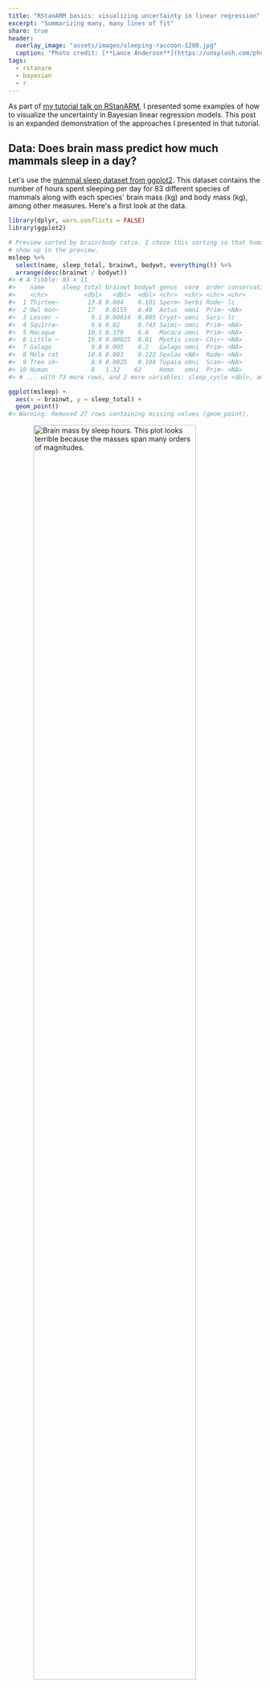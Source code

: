 ```yaml
---
title: "RStanARM basics: visualizing uncertainty in linear regression"
excerpt: "Summarizing many, many lines of fit"
share: true
header:
  overlay_image: "assets/images/sleeping-raccoon-1280.jpg"
  caption: "Photo credit: [**Lance Anderson**](https://unsplash.com/photos/QZwf5yNopUo)"
tags:
  - rstanarm
  - bayesian
  - r
---
```




As part of [my tutorial talk on RStanARM](/rstanarm-tutorial-slides/), I
presented some examples of how to visualize the uncertainty in Bayesian linear
regression models. This post is an expanded demonstration of the approaches I
presented in that tutorial.


Data: Does brain mass predict how much mammals sleep in a day?
-------------------------------------------------------------------------------

Let's use the [mammal sleep dataset from ggplot2][ggplot2-mammals]. This dataset
contains the number of hours spent sleeping per day for 83 different species of
mammals along with each species' brain mass (kg) and body mass (kg), among other
measures. Here's a first look at the data.


```r
library(dplyr, warn.conflicts = FALSE)
library(ggplot2)

# Preview sorted by brain/body ratio. I chose this sorting so that humans would
# show up in the preview.
msleep %>% 
  select(name, sleep_total, brainwt, bodywt, everything()) %>% 
  arrange(desc(brainwt / bodywt))
#> # A tibble: 83 x 11
#>    name     sleep_total brainwt bodywt genus  vore  order conservation sleep_rem
#>    <chr>          <dbl>   <dbl>  <dbl> <chr>  <chr> <chr> <chr>            <dbl>
#>  1 Thirtee~        13.8 0.004    0.101 Sperm~ herbi Rode~ lc                 3.4
#>  2 Owl mon~        17   0.0155   0.48  Aotus  omni  Prim~ <NA>               1.8
#>  3 Lesser ~         9.1 0.00014  0.005 Crypt~ omni  Sori~ lc                 1.4
#>  4 Squirre~         9.6 0.02     0.743 Saimi~ omni  Prim~ <NA>               1.4
#>  5 Macaque         10.1 0.179    6.8   Macaca omni  Prim~ <NA>               1.2
#>  6 Little ~        19.9 0.00025  0.01  Myotis inse~ Chir~ <NA>               2  
#>  7 Galago           9.8 0.005    0.2   Galago omni  Prim~ <NA>               1.1
#>  8 Mole rat        10.6 0.003    0.122 Spalax <NA>  Rode~ <NA>               2.4
#>  9 Tree sh~         8.9 0.0025   0.104 Tupaia omni  Scan~ <NA>               2.6
#> 10 Human            8   1.32    62     Homo   omni  Prim~ <NA>               1.9
#> # ... with 73 more rows, and 2 more variables: sleep_cycle <dbl>, awake <dbl>

ggplot(msleep) + 
  aes(x = brainwt, y = sleep_total) + 
  geom_point()
#> Warning: Removed 27 rows containing missing values (geom_point).
```

<img src="/figs/2016-11-18-visualizing-uncertainty-rstanarm/brain-sleep-1.png" title="Brain mass by sleep hours. This plot looks terrible because the masses span many orders of magnitudes." alt="Brain mass by sleep hours. This plot looks terrible because the masses span many orders of magnitudes." width="80%" style="display: block; margin: auto;" />

Hmmm, not very helpful! We should put our measures on a log-10 scale. Also, 27
of the species don't have brain mass data, so we'll exclude those rows for the
rest of this tutorial.


```r
msleep <- msleep %>% 
  filter(!is.na(brainwt)) %>% 
  mutate(
    log_brainwt = log10(brainwt), 
    log_bodywt = log10(bodywt), 
    log_sleep_total = log10(sleep_total)
  )
```

Now, plot the log-transformed data. But let's also get a little fancy and label
the points for some example critters 🐱 so that we can get some intuition
about the data in this scaling. (Plus, I wanted to try out the [annotation
tips][r4ds-labels] from the _R4DS_ book.)


```r
# Create a separate data-frame of species to highlight
ex_mammals <- c(
  "Domestic cat", "Human", "Dog", "Cow", "Rabbit",
  "Big brown bat", "House mouse", "Horse", "Golden hamster"
)

# We will give some familiar species shorter names
renaming_rules <- c(
  "Domestic cat" = "Cat", 
  "Golden hamster" = "Hamster", 
  "House mouse" = "Mouse"
)

ex_points <- msleep %>% 
  filter(name %in% ex_mammals) %>% 
  mutate(name = stringr::str_replace_all(name, renaming_rules))

# Define these labels only once for all the plots
lab_lines <- list(
  brain_log = "Brain mass (kg., log-scaled)", 
  sleep_raw = "Sleep per day (hours)",
  sleep_log = "Sleep per day (log-hours)"
)

ggplot(msleep) + 
  aes(x = brainwt, y = sleep_total) + 
  geom_point(color = "grey40") +
  # Circles around highlighted points + labels
  geom_point(size = 3, shape = 1, color = "grey40", data = ex_points) +
  ggrepel::geom_text_repel(aes(label = name), data = ex_points) + 
  # Use log scaling on x-axis
  scale_x_log10(breaks = c(.001, .01, .1, 1)) + 
  labs(x = lab_lines$brain_log, y = lab_lines$sleep_raw)
```

<img src="/figs/2016-11-18-visualizing-uncertainty-rstanarm/log-brain-sleep-1.png" title="Brain mass by sleep hours, now with both on a log-10 scale. Some species have their data highlighted." alt="Brain mass by sleep hours, now with both on a log-10 scale. Some species have their data highlighted." width="80%" style="display: block; margin: auto;" />

As a child growing up on a dairy farm 🐮, it was remarkable to me how little 
I saw cows sleeping, compared to dogs or cats. Were they okay? Are they 
constantly tired and groggy? Maybe they are asleep when I'm asleep? Here, it
looks like they just don't need very much sleep.

Next, let's fit a classical regression model. We will use a log-scaled sleep
measure so that the regression line doesn't imply negative sleep (even though
brains never get _that_ large).


```r
m1_classical <- lm(log_sleep_total ~ log_brainwt, data = msleep) 
arm::display(m1_classical)
#> lm(formula = log_sleep_total ~ log_brainwt, data = msleep)
#>             coef.est coef.se
#> (Intercept)  0.74     0.04  
#> log_brainwt -0.13     0.02  
#> ---
#> n = 56, k = 2
#> residual sd = 0.17, R-Squared = 0.40
```



We can interpret the model in the usual way: A mammal with 1 kg (0 log-kg) 
of brain mass sleeps 10<sup>0.74</sup>&nbsp;= 5.5 hours per
day. A mammal with a tenth of that brain mass (-1 log-kg) sleeps 
10<sup>0.74&nbsp;+ 0.13</sup>&nbsp;= 7.4 hours.

We illustrate the regression results to show the predicted mean of _y_ and
its 95% confidence interval. This task is readily accomplished in ggplot2 using 
`stat_smooth()`. This function fits a model and plots the mean and CI for each 
aesthetic grouping of data[^1] in a plot.


```r
ggplot(msleep) + 
  aes(x = log_brainwt, y = log_sleep_total) + 
  geom_point() +
  stat_smooth(method = "lm", level = .95) + 
  scale_x_continuous(labels = function(x) 10 ^ x) +
  labs(x = lab_lines$brain_log, y = lab_lines$sleep_log)
#> `geom_smooth()` using formula 'y ~ x'
```

<img src="/figs/2016-11-18-visualizing-uncertainty-rstanarm/log-brain-sleep-lm-fit-1.png" title="Brain mass by sleep hours, log-10 scale, plus the predicted mean and 95% CI from a linear regression." alt="Brain mass by sleep hours, log-10 scale, plus the predicted mean and 95% CI from a linear regression." width="80%" style="display: block; margin: auto;" />

This interval conveys some uncertainty in the estimate of the mean, but this 
interval has a [frequentist interpretation][interval-interp] which can be
unintuitive for this sort of data.

Now, for the point of this post: **What's the Bayesian version of this kind of
visualization**? Specifically, we want to illustrate:

* Predictions from a regression model
* Some uncertainty about those predictions
* Raw data used to train the model



Option 1: The pile-of-lines plot
-------------------------------------------------------------------------------

The regression line in the classical plot is just one particular line. It's the
line of best fit that satisfies a least-squares or maximum-likelihood objective. 
Our Bayesian model estimates an entire distribution of plausible
regression lines. The first way to visualize our uncertainty is to plot our
own line of best fit along with a sample of other lines from the posterior
distribution of the model.

First, we fit a model RStanARM using weakly informative priors.


```r
library("rstanarm")

m1 <- stan_glm(
  log_sleep_total ~ log_brainwt, 
  family = gaussian(), 
  data = msleep, 
  prior = normal(0, 3),
  prior_intercept = normal(0, 3)
)
```

We now have 4,000 credible regressions lines for our data.


```r
summary(m1)
#> 
#> Model Info:
#>  function:     stan_glm
#>  family:       gaussian [identity]
#>  formula:      log_sleep_total ~ log_brainwt
#>  algorithm:    sampling
#>  sample:       4000 (posterior sample size)
#>  priors:       see help('prior_summary')
#>  observations: 56
#>  predictors:   2
#> 
#> Estimates:
#>               mean   sd   10%   50%   90%
#> (Intercept)  0.7    0.0  0.7   0.7   0.8 
#> log_brainwt -0.1    0.0 -0.2  -0.1  -0.1 
#> sigma        0.2    0.0  0.2   0.2   0.2 
#> 
#> Fit Diagnostics:
#>            mean   sd   10%   50%   90%
#> mean_PPD 1.0    0.0  0.9   1.0   1.0  
#> 
#> The mean_ppd is the sample average posterior predictive distribution of the outcome variable (for details see help('summary.stanreg')).
#> 
#> MCMC diagnostics
#>               mcse Rhat n_eff
#> (Intercept)   0.0  1.0  3694 
#> log_brainwt   0.0  1.0  3114 
#> sigma         0.0  1.0  3547 
#> mean_PPD      0.0  1.0  3657 
#> log-posterior 0.0  1.0  2026 
#> 
#> For each parameter, mcse is Monte Carlo standard error, n_eff is a crude measure of effective sample size, and Rhat is the potential scale reduction factor on split chains (at convergence Rhat=1).
```

For models fit by RStanARM, the generic coefficient function `coef()` returns 
the median parameter values.


```r
coef(m1)
#> (Intercept) log_brainwt 
#>   0.7382638  -0.1263530
coef(m1_classical)
#> (Intercept) log_brainwt 
#>   0.7363492  -0.1264049
```

We can see that the intercept and slope of the median line is pretty close to
the classical model's intercept and slope. The median line serves as the "point
estimate" for our model: If we had to summarize the modeled relationship using
just a single number for each parameter, we can use the medians.

One way to visualize our model therefore is to **plot our point-estimate line
plus a sample of the other credible lines from our model**. First, we create a 
data-frame with all 4,000 regression lines.


```r
# Coercing a model to a data-frame returns data-frame of posterior samples. 
# One row per sample.
fits <- m1 %>% 
  as_tibble() %>% 
  rename(intercept = `(Intercept)`) %>% 
  select(-sigma)
fits
#> # A tibble: 4,000 x 2
#>    intercept log_brainwt
#>        <dbl>       <dbl>
#>  1     0.740      -0.135
#>  2     0.741      -0.134
#>  3     0.732      -0.125
#>  4     0.742      -0.127
#>  5     0.725      -0.132
#>  6     0.726      -0.134
#>  7     0.749      -0.119
#>  8     0.729      -0.144
#>  9     0.680      -0.166
#> 10     0.687      -0.162
#> # ... with 3,990 more rows
```

We now plot the 500 randomly sampled lines from our model with light, 
semi-transparent lines.


```r
# aesthetic controllers
n_draws <- 500
alpha_level <- .15
col_draw <- "grey60"
col_median <-  "#3366FF"

ggplot(msleep) + 
  aes(x = log_brainwt, y = log_sleep_total) + 
  # Plot a random sample of rows as gray semi-transparent lines
  geom_abline(
    aes(intercept = intercept, slope = log_brainwt), 
    data = sample_n(fits, n_draws), 
    color = col_draw, 
    alpha = alpha_level
  ) + 
  # Plot the median values in blue
  geom_abline(
    intercept = median(fits$intercept), 
    slope = median(fits$log_brainwt), 
    size = 1, 
    color = col_median
  ) +
  geom_point() + 
  scale_x_continuous(labels = function(x) 10 ^ x) +
  labs(x = lab_lines$brain_log, y = lab_lines$sleep_log)
```

<img src="/figs/2016-11-18-visualizing-uncertainty-rstanarm/pile-of-lines-plot-1.png" title="Brain mass by sleep hours, log-10 scale, plus the median regression line and 500 random regressions lines sampled from the posterior." alt="Brain mass by sleep hours, log-10 scale, plus the median regression line and 500 random regressions lines sampled from the posterior." width="80%" style="display: block; margin: auto;" />

Each of these light lines represents a credible prediction of the mean across 
the values of _x_. As these line pile up on top of each other, they create an 
uncertainty band around our line of best fit. More plausible lines are more 
likely to be sampled, so these lines overlap and create a uniform color around
the median line. As we move left or right, getting farther away from the mean of
_x_, the lines start to fan out and we see very faint individual lines for some
of the more extreme (yet still plausible) lines.

The advantage of this plot is that it is a direct visualization of posterior 
samples---one line per sample. It provides an estimate for the central tendency
in the data but it also conveys uncertainty around that estimate. 

This approach has limitations, however. Lines for subgroups require a little 
more effort to undo interactions. Also, the regression lines span the whole _x_ 
axis which is not appropriate when subgroups only use a portion of the x-axis. 
(This limitation is solvable though.) Finally, I haven't found good defaults 
for the aesthetic options: The number of samples, the colors to use, and the 
transparency level. One can lose lots and lots and lots of time fiddling with
those knobs!



Option 2: Mean and its 95% interval
-------------------------------------------------------------------------------

Another option is a direct port of the `stat_smooth()` plot: Draw a line of
best fit and the 95% uncertainty interval around it.

To limit the amount of the _x_ axis used by the lines, we're going to create a 
sequence of 80 points along the range of the data. 


```r
x_rng <- range(msleep$log_brainwt) 
x_steps <- seq(x_rng[1], x_rng[2], length.out = 80)
new_data <- tibble(
  observation = seq_along(x_steps), 
  log_brainwt = x_steps
)
new_data
#> # A tibble: 80 x 2
#>    observation log_brainwt
#>          <int>       <dbl>
#>  1           1       -3.85
#>  2           2       -3.80
#>  3           3       -3.74
#>  4           4       -3.68
#>  5           5       -3.62
#>  6           6       -3.56
#>  7           7       -3.50
#>  8           8       -3.45
#>  9           9       -3.39
#> 10          10       -3.33
#> # ... with 70 more rows
```

The function `posterior_linpred()` returns the model-fitted means for a data-frame
of new data. I say _means_ because the function computes 80 predicted means for
each sample from the posterior. The result is 4000 x 80 matrix of fitted means.


```r
pred_lin <- posterior_linpred(m1, newdata = new_data)
dim(pred_lin)
#> [1] 4000   80
```

We are going to reduce this down to just a median and 95% interval around each 
point. I do some tidying to get the data into a long format (one row per fitted 
mean per posterior sample), and then do a table-join with the `observation` 
column included in `new_data`. I store these steps in a function because I
have to do them again later in this post.


```r
tidy_predictions <- function(
  mat_pred, 
  df_data, 
  obs_name = "observation",
  prob_lwr = .025, 
  prob_upr = .975
) {
  # Get data-frame with one row per fitted value per posterior sample
  df_pred <- mat_pred %>% 
    as_tibble() %>% 
    setNames(seq_len(ncol(.))) %>% 
    tibble::rownames_to_column("posterior_sample") %>% 
    tidyr::gather_(obs_name, "fitted", setdiff(names(.), "posterior_sample"))

  # Helps with joining later
  class(df_pred[[obs_name]]) <- class(df_data[[obs_name]])
  
  # Summarise prediction interval for each observation
  df_pred %>% 
    group_by_(obs_name) %>% 
    summarise(
      median = median(fitted),
      lower = quantile(fitted, prob_lwr), 
      upper = quantile(fitted, prob_upr)
    ) %>% 
    left_join(df_data, by = obs_name)
}

df_pred_lin <- tidy_predictions(pred_lin, new_data)
#> Warning: `group_by_()` was deprecated in dplyr 0.7.0.
#> Please use `group_by()` instead.
#> See vignette('programming') for more help
#> This warning is displayed once every 8 hours.
#> Call `lifecycle::last_lifecycle_warnings()` to see where this warning was generated.
df_pred_lin
#> # A tibble: 80 x 5
#>    observation median lower upper log_brainwt
#>          <int>  <dbl> <dbl> <dbl>       <dbl>
#>  1           1   1.22  1.12  1.32       -3.85
#>  2           2   1.22  1.12  1.31       -3.80
#>  3           3   1.21  1.11  1.30       -3.74
#>  4           4   1.20  1.11  1.29       -3.68
#>  5           5   1.19  1.10  1.28       -3.62
#>  6           6   1.19  1.10  1.27       -3.56
#>  7           7   1.18  1.09  1.27       -3.50
#>  8           8   1.17  1.09  1.26       -3.45
#>  9           9   1.17  1.08  1.25       -3.39
#> 10          10   1.16  1.08  1.24       -3.33
#> # ... with 70 more rows
```

We can do the line-plus-interval plot using `geom_ribbon()` for the uncertainty
band.


```r
p_linpread <- ggplot(msleep) + 
  aes(x = log_brainwt) + 
  geom_ribbon(
    aes(ymin = lower, ymax = upper), 
    data = df_pred_lin, 
    alpha = 0.4, 
    fill = "grey60"
  ) + 
  geom_line(
    aes(y = median), 
    data = df_pred_lin, 
    colour = "#3366FF", 
    size = 1
  ) + 
  geom_point(aes(y = log_sleep_total)) + 
  scale_x_continuous(labels = function(x) 10 ^ x) +
  labs(x = lab_lines$brain_log, y = lab_lines$sleep_log)
p_linpread
```

<img src="/figs/2016-11-18-visualizing-uncertainty-rstanarm/posterior-linpred-plot-1.png" title="Brain mass by sleep hours, log-10 scale, plus the median and 95% uncertainty interval for the model-predicted mean." alt="Brain mass by sleep hours, log-10 scale, plus the median and 95% uncertainty interval for the model-predicted mean." width="80%" style="display: block; margin: auto;" />

This plot is just like the `stat_smooth()` plot, except the interval here is 
interpreted in terms of post-data probabilities: We're 95% certain---given the 
data, model and our prior information---that the "true" average sleep duration 
is contained in this interval. I put "true" in quotes because this is truth in
the "small world" of the model, to quote 
[_Statistical Rethinking_](http://xcelab.net/rm/statistical-rethinking/), not 
necessarily the real world.

Although the interpretation of the interval changes (compared to a classical 
confidence interval), its location barely changes at all. If we overlay a 
`stat_smooth()` layer onto this plot, we can see that two sets of intervals are 
virtually identical. With this much data and for this simple of a model, both
types of models can make very similar estimates.


```r
p_linpread + 
  stat_smooth(aes(y = log_sleep_total), method = "lm")
#> `geom_smooth()` using formula 'y ~ x'
```

<img src="/figs/2016-11-18-visualizing-uncertainty-rstanarm/posterior-linpred-plot-and-smooth-1.png" title="Previous line-plus-interval plot with the classical regression line and confidence interval overlaid." alt="Previous line-plus-interval plot with the classical regression line and confidence interval overlaid." width="80%" style="display: block; margin: auto;" />

The previous plot illustrates one limitation of this approach: Pragmatically
speaking, `stat_smooth()` basically does the same thing, and we're
not taking advantage of the affordances provided by our model. This is why 
RStanARM, in a kind of amusing way, disowns `posterior_linpred()` in its 
documentation:

> This function is occasionally convenient, but it should be used sparingly. 
> Inference and model checking should generally be carried out using the 
> posterior predictive distribution (see `posterior_predict`).

_Occasionally convenient._ 😮 And elsewhere:

> See also: `posterior_predict` to draw from the posterior predictive 
> distribution of the outcome, which is almost always preferable.



Option 3: Mean and 95% interval for model-generated data
-------------------------------------------------------------------------------

The reason why `posterior_predict()` is preferable is that it uses more 
information from our model, namely the error term `sigma`. 
`poseterior_linpred()` predicts averages; `posterior_predict()` predicts new 
observations. This _posterior predictive checking_ helps us confirm whether our 
model---a story of how the data could have been generated---can produce new data
that resembles our data.

Here, we can use the function we defined earlier to get prediction intervals.


```r
# Still a matrix with one row per posterior draw and one column per observation
pred_post <- posterior_predict(m1, newdata = new_data)
dim(pred_post)
#> [1] 4000   80

df_pred_post <- tidy_predictions(pred_post, new_data)
df_pred_post
#> # A tibble: 80 x 5
#>    observation median lower upper log_brainwt
#>          <int>  <dbl> <dbl> <dbl>       <dbl>
#>  1           1   1.22 0.861  1.58       -3.85
#>  2           2   1.21 0.862  1.58       -3.80
#>  3           3   1.21 0.862  1.57       -3.74
#>  4           4   1.20 0.843  1.56       -3.68
#>  5           5   1.19 0.836  1.56       -3.62
#>  6           6   1.19 0.828  1.55       -3.56
#>  7           7   1.18 0.816  1.53       -3.50
#>  8           8   1.17 0.824  1.52       -3.45
#>  9           9   1.17 0.813  1.51       -3.39
#> 10          10   1.16 0.803  1.53       -3.33
#> # ... with 70 more rows
```

And we can plot the interval in the same way.


```r
ggplot(msleep) + 
  aes(x = log_brainwt) + 
  geom_ribbon(
    aes(ymin = lower, ymax = upper), 
    data = df_pred_post, 
    alpha = 0.4, 
    fill = "grey60"
  ) + 
  geom_line(
    aes(y = median), 
    data = df_pred_post, 
    colour = "#3366FF", 
    size = 1
  ) + 
  geom_point(aes(y = log_sleep_total)) + 
  scale_x_continuous(labels = function(x) 10 ^ x) +
  labs(x = lab_lines$brain_log, y = lab_lines$sleep_log)
```

<img src="/figs/2016-11-18-visualizing-uncertainty-rstanarm/posterior-predict-1.png" title="Brain mass by sleep hours, log-10 scale, plus the median and 95% interval for posterior predicted observations." alt="Brain mass by sleep hours, log-10 scale, plus the median and 95% interval for posterior predicted observations." width="80%" style="display: block; margin: auto;" />

First, we can appreciate that this interval is **much wider**. That's because the
interval doesn't summarize a particular statistic (like an average) but all of
the observations that can generated by our model. Okay, not _all_ of the
observations---just the 95% most probable observations.

Next, we can also appreciate that the line and the ribbon are **jagged due to 
simulation randomness**. Each prediction is a random number draw, and at each
value of _x_, we have 4000 such random draws. We computed a median and 95% 
interval at each _x_, but due to randomness from simulating new data, these
medians do not smoothly connect together in the plot. That's okay, because these
fluctuations are relatively small.

Finally, we can see that there are only two **points outside of the interval**. 
These appear to be the restless roe deer and the ever-sleepy giant armadillo.
These two represent the main outliers for our model because they fall slight
outside of the 95% prediction interval. In this way, the posterior predictive
interval can help us discover which data points are relative outliers for our
model.

(Maybe _outliers_ isn't the right word. It makes perfect sense that 2/56&nbsp;=
3.6% of the observations fall outside of the 95%
interval.)



This posterior prediction plot does reveal a shortcoming of our model, when
plotted in a different manner.


```r
last_plot() + 
  geom_hline(yintercept = log10(24), color = "grey50") + 
  geom_label(x = 0, y = log10(24), label = "24 hours")
```

<img src="/figs/2016-11-18-visualizing-uncertainty-rstanarm/posterior-predict-24-hours-1.png" title="Previous plot updated to include a line indicating 24 hours. Same of the 95% interval goes above the line." alt="Previous plot updated to include a line indicating 24 hours. Same of the 95% interval goes above the line." width="80%" style="display: block; margin: auto;" />

One faulty consequence of how our model was specified is that it predicts that
some mammals sleep more than 24 hours per day---oh, what a life to live 😴.

## Wrap up

In the post, I covered three different ways to plot the results of an RStanARM 
model, while demonstrating some of the key functions for working with RStanARM 
models. Time well spent, I think.

As for future directions, I learned about the under-development (as of November
2016) R package [bayesplot](https://github.com/stan-dev/bayesplot) by the Stan
team. The README package shows off a lot of different ways to visualize
posterior samples from a model. I'll be sure to demo it on this data-set once it
goes live.





***

*Last knitted on 2021-11-16. [Source code on
GitHub](https://github.com/tjmahr/tjmahr.github.io/blob/master/_R/2016-11-18-visualizing-uncertainty-rstanarm.Rmd).*[^si] 

[^si]: 
    
    ```r
    sessioninfo::session_info()
    #> - Session info  --------------------------------------------------------------
    #>  hash: black small square, input symbols, breast-feeding: light skin tone
    #> 
    #>  setting  value
    #>  version  R version 4.1.2 (2021-11-01)
    #>  os       Windows 10 x64 (build 22000)
    #>  system   x86_64, mingw32
    #>  ui       RTerm
    #>  language (EN)
    #>  collate  English_United States.1252
    #>  ctype    English_United States.1252
    #>  tz       America/Chicago
    #>  date     2021-11-16
    #>  pandoc   NA
    #> 
    #> - Packages -------------------------------------------------------------------
    #>  ! package      * version  date (UTC) lib source
    #>    abind          1.4-5    2016-07-21 [1] CRAN (R 4.1.0)
    #>    arm            1.12-2   2021-10-15 [1] CRAN (R 4.1.1)
    #>    assertthat     0.2.1    2019-03-21 [1] CRAN (R 4.1.0)
    #>    base64enc      0.1-3    2015-07-28 [1] CRAN (R 4.1.0)
    #>    bayesplot      1.8.1    2021-06-14 [1] CRAN (R 4.1.0)
    #>    boot           1.3-28   2021-05-03 [2] CRAN (R 4.1.2)
    #>    callr          3.7.0    2021-04-20 [1] CRAN (R 4.1.0)
    #>    cli            3.1.0    2021-10-27 [1] CRAN (R 4.1.1)
    #>    coda           0.19-4   2020-09-30 [1] CRAN (R 4.1.0)
    #>    codetools      0.2-18   2020-11-04 [2] CRAN (R 4.1.2)
    #>    colorspace     2.0-2    2021-06-24 [1] CRAN (R 4.1.0)
    #>    colourpicker   1.1.1    2021-10-04 [1] CRAN (R 4.1.1)
    #>    crayon         1.4.2    2021-10-29 [1] CRAN (R 4.1.1)
    #>    crosstalk      1.2.0    2021-11-04 [1] CRAN (R 4.1.2)
    #>    curl           4.3.2    2021-06-23 [1] CRAN (R 4.1.0)
    #>    DBI            1.1.1    2021-01-15 [1] CRAN (R 4.1.0)
    #>    digest         0.6.28   2021-09-23 [1] CRAN (R 4.1.1)
    #>    dplyr        * 1.0.7    2021-06-18 [1] CRAN (R 4.1.0)
    #>    DT             0.20     2021-11-15 [1] CRAN (R 4.1.2)
    #>    dygraphs       1.1.1.6  2018-07-11 [1] CRAN (R 4.1.0)
    #>    ellipsis       0.3.2    2021-04-29 [1] CRAN (R 4.1.0)
    #>    evaluate       0.14     2019-05-28 [1] CRAN (R 4.1.0)
    #>    fansi          0.5.0    2021-05-25 [1] CRAN (R 4.1.0)
    #>    farver         2.1.0    2021-02-28 [1] CRAN (R 4.1.0)
    #>    fastmap        1.1.0    2021-01-25 [1] CRAN (R 4.1.0)
    #>    generics       0.1.1    2021-10-25 [1] CRAN (R 4.1.1)
    #>    ggplot2      * 3.3.5    2021-06-25 [1] CRAN (R 4.1.0)
    #>    ggrepel        0.9.1    2021-01-15 [1] CRAN (R 4.1.1)
    #>    ggridges       0.5.3    2021-01-08 [1] CRAN (R 4.1.0)
    #>    git2r          0.28.0   2021-01-10 [1] CRAN (R 4.1.1)
    #>    glue           1.4.2    2020-08-27 [1] CRAN (R 4.1.1)
    #>    gridExtra      2.3      2017-09-09 [1] CRAN (R 4.1.0)
    #>    gtable         0.3.0    2019-03-25 [1] CRAN (R 4.1.0)
    #>    gtools         3.9.2    2021-06-06 [1] CRAN (R 4.1.0)
    #>    here           1.0.1    2020-12-13 [1] CRAN (R 4.1.0)
    #>    highr          0.9      2021-04-16 [1] CRAN (R 4.1.0)
    #>    htmltools      0.5.2    2021-08-25 [1] CRAN (R 4.1.1)
    #>    htmlwidgets    1.5.4    2021-09-08 [1] CRAN (R 4.1.1)
    #>    httpuv         1.6.3    2021-09-09 [1] CRAN (R 4.1.1)
    #>    igraph         1.2.7    2021-10-15 [1] CRAN (R 4.1.1)
    #>    inline         0.3.19   2021-05-31 [1] CRAN (R 4.1.0)
    #>    jsonlite       1.7.2    2020-12-09 [1] CRAN (R 4.1.0)
    #>    knitr        * 1.36     2021-09-29 [1] CRAN (R 4.1.1)
    #>    labeling       0.4.2    2020-10-20 [1] CRAN (R 4.1.0)
    #>    later          1.3.0    2021-08-18 [1] CRAN (R 4.1.1)
    #>    lattice        0.20-45  2021-09-22 [2] CRAN (R 4.1.2)
    #>    lifecycle      1.0.1    2021-09-24 [1] CRAN (R 4.1.1)
    #>    lme4           1.1-27.1 2021-06-22 [1] CRAN (R 4.1.0)
    #>    loo            2.4.1    2020-12-09 [1] CRAN (R 4.1.0)
    #>    magrittr       2.0.1    2020-11-17 [1] CRAN (R 4.1.0)
    #>    markdown       1.1      2019-08-07 [1] CRAN (R 4.1.0)
    #>    MASS           7.3-54   2021-05-03 [2] CRAN (R 4.1.2)
    #>    Matrix         1.3-4    2021-06-01 [2] CRAN (R 4.1.2)
    #>    matrixStats    0.61.0   2021-09-17 [1] CRAN (R 4.1.1)
    #>    mgcv           1.8-38   2021-10-06 [2] CRAN (R 4.1.2)
    #>    mime           0.12     2021-09-28 [1] CRAN (R 4.1.1)
    #>    miniUI         0.1.1.1  2018-05-18 [1] CRAN (R 4.1.0)
    #>    minqa          1.2.4    2014-10-09 [1] CRAN (R 4.1.0)
    #>    munsell        0.5.0    2018-06-12 [1] CRAN (R 4.1.0)
    #>    nlme           3.1-153  2021-09-07 [2] CRAN (R 4.1.2)
    #>    nloptr         1.2.2.2  2020-07-02 [1] CRAN (R 4.1.1)
    #>    pillar         1.6.4    2021-10-18 [1] CRAN (R 4.1.1)
    #>    pkgbuild       1.2.0    2020-12-15 [1] CRAN (R 4.1.0)
    #>    pkgconfig      2.0.3    2019-09-22 [1] CRAN (R 4.1.0)
    #>    plyr           1.8.6    2020-03-03 [1] CRAN (R 4.1.0)
    #>    prettyunits    1.1.1    2020-01-24 [1] CRAN (R 4.1.0)
    #>    processx       3.5.2    2021-04-30 [1] CRAN (R 4.1.0)
    #>    promises       1.2.0.1  2021-02-11 [1] CRAN (R 4.1.0)
    #>    ps             1.6.0    2021-02-28 [1] CRAN (R 4.1.0)
    #>    purrr          0.3.4    2020-04-17 [1] CRAN (R 4.1.0)
    #>    R6             2.5.1    2021-08-19 [1] CRAN (R 4.1.1)
    #>    ragg           1.2.0    2021-10-30 [1] CRAN (R 4.1.1)
    #>    Rcpp         * 1.0.7    2021-07-07 [1] CRAN (R 4.1.0)
    #>  D RcppParallel   5.1.4    2021-05-04 [1] CRAN (R 4.1.0)
    #>    reshape2       1.4.4    2020-04-09 [1] CRAN (R 4.1.0)
    #>    rlang          0.4.12   2021-10-18 [1] CRAN (R 4.1.1)
    #>    rprojroot      2.0.2    2020-11-15 [1] CRAN (R 4.1.0)
    #>    rsconnect      0.8.24   2021-08-05 [1] CRAN (R 4.1.0)
    #>    rstan          2.21.2   2020-07-27 [1] CRAN (R 4.1.0)
    #>    rstanarm     * 2.21.1   2020-07-20 [1] CRAN (R 4.1.1)
    #>    rstantools     2.1.1    2020-07-06 [1] CRAN (R 4.1.0)
    #>    rstudioapi     0.13     2020-11-12 [1] CRAN (R 4.1.0)
    #>    scales         1.1.1    2020-05-11 [1] CRAN (R 4.1.0)
    #>    sessioninfo    1.2.1    2021-11-02 [1] CRAN (R 4.1.2)
    #>    shiny          1.7.1    2021-10-02 [1] CRAN (R 4.1.1)
    #>    shinyjs        2.0.0    2020-09-09 [1] CRAN (R 4.1.0)
    #>    shinystan      2.5.0    2018-05-01 [1] CRAN (R 4.1.1)
    #>    shinythemes    1.2.0    2021-01-25 [1] CRAN (R 4.1.0)
    #>    StanHeaders    2.21.0-7 2020-12-17 [1] CRAN (R 4.1.0)
    #>    stringi        1.7.5    2021-10-04 [1] CRAN (R 4.1.1)
    #>    stringr        1.4.0    2019-02-10 [1] CRAN (R 4.1.0)
    #>    survival       3.2-13   2021-08-24 [2] CRAN (R 4.1.2)
    #>    systemfonts    1.0.3    2021-10-13 [1] CRAN (R 4.1.1)
    #>    textshaping    0.3.6    2021-10-13 [1] CRAN (R 4.1.1)
    #>    threejs        0.3.3    2020-01-21 [1] CRAN (R 4.1.0)
    #>    tibble         3.1.5    2021-09-30 [1] CRAN (R 4.1.1)
    #>    tidyr          1.1.4    2021-09-27 [1] CRAN (R 4.1.1)
    #>    tidyselect     1.1.1    2021-04-30 [1] CRAN (R 4.1.0)
    #>    utf8           1.2.2    2021-07-24 [1] CRAN (R 4.1.0)
    #>    V8             3.4.2    2021-05-01 [1] CRAN (R 4.1.1)
    #>    vctrs          0.3.8    2021-04-29 [1] CRAN (R 4.1.0)
    #>    withr          2.4.2    2021-04-18 [1] CRAN (R 4.1.0)
    #>    xfun           0.27     2021-10-18 [1] CRAN (R 4.1.1)
    #>    xtable         1.8-4    2019-04-21 [1] CRAN (R 4.1.0)
    #>    xts            0.12.1   2020-09-09 [1] CRAN (R 4.1.0)
    #>    zoo            1.8-9    2021-03-09 [1] CRAN (R 4.1.0)
    #> 
    #>  [1] C:/Users/trist/Documents/R/win-library/4.1
    #>  [2] C:/Program Files/R/R-4.1.2/library
    #> 
    #>  D -- DLL MD5 mismatch, broken installation.
    #> 
    #> ------------------------------------------------------------------------------
    ```

[^1]: That is, if we map the plot's color aesthetic to a categorical variable 
    in the data, `stat_smooth()` will fit a separate model for each 
    color/category. I figured this out when I tried to write my own function 
    `stat_smooth_stan()` based on [ggplot2's extensions vignette](https://cran.r-project.org/web/packages/ggplot2/vignettes/extending-ggplot2.html) 
    and noticed that RStanARM was printing out MCMC sampling information for 
    each color/category of the data. 


[ggplot2-mammals]: https://vincentarelbundock.github.io/Rdatasets/doc/ggplot2/msleep.html
[r4ds-labels]: r4ds.had.co.nz/graphics-for-communication.html#annotations
[interval-interp]: https://stats.stackexchange.com/questions/2272/whats-the-difference-between-a-confidence-interval-and-a-credible-interval
